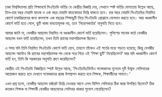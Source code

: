 ঢাকা বিশ্ববিদ্যালয় প্রতি শিক্ষাবর্ষে পিএইচডি ভর্তির যে কেন্দ্রীয় বিজ্ঞপ্তি দেয়, সেখানে স্পষ্ট ভর্তির যোগ্যতায় উল্লেখ আছে, তিন–চার বছর মেয়াদি স্নাতক ও এক বছর মেয়াদি স্নাতকোত্তর ডিগ্রি থাকতে হবে। চার বছর মেয়াদি পিএইচডির নিয়মিত কোর্সে চাকরিরতদের জন্য কমপক্ষে এক বছরের শিক্ষাছুটি নিয়ে পিএইচডি প্রোগ্রামে যোগদান করতে হবে। আর খণ্ডকালীন কোর্সে ভর্তি হতে গেলে, ছুটি থাকা বাধ্যতামূলক নয়, তবে ‘নিয়োগকর্তার’ অনুমতি নিতে হবে।

আমরা জানি না, বেনজীর আহমেদ নিয়মিত না খণ্ডকালীন কোর্সে ভর্তি হয়েছিলেন। পুলিশের সাবেক কর্তা বেনজীর আহমেদ যখন ভর্তি হয়েছিলেন, তখন তিনি র‍্যাবের মহাপরিচালক ছিলেন।

এ সময় যদি তিনি নিয়মিত পিএইচডি কোর্সে ভর্তি হোন, তাহলে তাঁকেও এই শর্তের মধ্যে পড়তে হয়েছে; কিন্তু বেনজীর আহমেদ আদৌও কি র‍্যাবের মহাপরিচালক পদ থেকে সরে গিয়ে এই ‘শিক্ষা ছুটি’ নিয়েছিলেন? আর যদি খণ্ডকালীন কোর্সে ভর্তি হন, তিনি কি সরকারের অনুমতি গ্রহণ করেছিলেন?

কেন্দ্রীয় এই পিএইচডি বিজ্ঞপ্তিতে স্পষ্টে উল্লেখ আছে, ‘পিএইচডি/ডিবিএ গবেষকদের ন্যূনতম দুটি উন্মুক্ত সেমিনারের আয়োজন করতে হবে যেখানে গবেষকদের প্রবন্ধ উপস্থাপন করতে হবে শিক্ষক, শিক্ষার্থীদের সামনে।’

এখন প্রশ্ন হলো, বেনজীর আহমেদ ডক্টরেট ডিগ্রি নেওয়ার আগে এসব থিসিস সেমিনারে ঠিক কারা উপস্থিত ছিলেন? ঠিক কতজন শিক্ষক বা শিক্ষার্থী বেনজীর আহমেদের সেমিনার থাকার সুযোগ পেয়েছিলেন?
